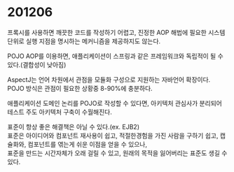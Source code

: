 # 201206

프록시를 사용하면 깨끗한 코드를 작성하기 어렵고, 진정한 AOP 해법에 필요한 시스템 단위로 실행 지점을 명시하는 메커니즘을 제공하지도 않는다.

POJO AOP를 이용하면, 애플리케이션이 스프링과 같은 프레임워크와 독립적이 될 수 있다.(결합성이 낮아짐)

AspectJ는 언어 차원에서 관점을 모듈화 구성으로 지원하는 자바언어 확장이다.
POJO 방식은 관점이 필요한 상황중 8-90%에 충분하다.

애플리케이션 도메인 논리를 POJO로 작성할 수 있다면, 아키텍처 관심사가 분리되어 테스트 주도 아키텍처 구축이 수월해진다.

표준이 항상 좋은 해결책은 아닐 수 있다.(ex. EJB2)<br/>
표준은 아이디어와 컴포넌트 재사용이 쉽고, 적절한경험을 가진 사람을 구하기 쉽고, 캡슐화와, 컴포넌트를 엮는게 쉬운 이점을 얻을 수 있으나,<br/>
표준을 만드는 시간자체가 오래 걸릴 수 있고, 원래의 목적을 잃어버리는 표준도 생길 수 있다.